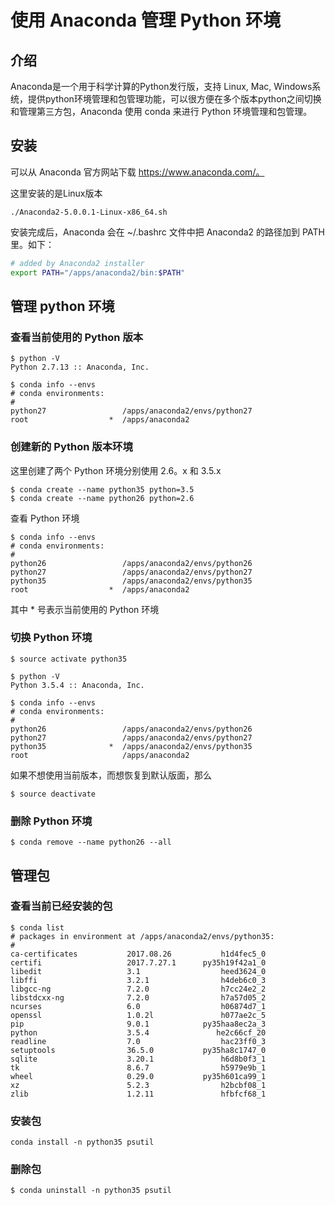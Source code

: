 # 使用 Anaconda 管理 Python 环境

## 介绍
Anaconda是一个用于科学计算的Python发行版，支持 Linux, Mac, Windows系统，提供python环境管理和包管理功能，可以很方便在多个版本python之间切换和管理第三方包，Anaconda 使用 conda 来进行 Python 环境管理和包管理。

## 安装

可以从 Anaconda 官方网站下载 https://www.anaconda.com/。

这里安装的是Linux版本
``` shell
./Anaconda2-5.0.0.1-Linux-x86_64.sh
```

安装完成后，Anaconda 会在 ~/.bashrc 文件中把 Anaconda2 的路径加到 PATH 里。如下：
``` bash
# added by Anaconda2 installer
export PATH="/apps/anaconda2/bin:$PATH"
```

## 管理 python 环境

### 查看当前使用的 Python 版本

``` shell
$ python -V
Python 2.7.13 :: Anaconda, Inc.

$ conda info --envs
# conda environments:
#
python27                 /apps/anaconda2/envs/python27
root                  *  /apps/anaconda2
```

### 创建新的 Python 版本环境

这里创建了两个 Python 环境分别使用 2.6。x 和 3.5.x
``` shell
$ conda create --name python35 python=3.5
$ conda create --name python26 python=2.6
```

查看 Python 环境
``` shell
$ conda info --envs
# conda environments:
#
python26                 /apps/anaconda2/envs/python26
python27                 /apps/anaconda2/envs/python27
python35                 /apps/anaconda2/envs/python35
root                  *  /apps/anaconda2
```

其中 * 号表示当前使用的 Python 环境

### 切换 Python 环境

``` shell
$ source activate python35

$ python -V
Python 3.5.4 :: Anaconda, Inc.

$ conda info --envs
# conda environments:
#
python26                 /apps/anaconda2/envs/python26
python27                 /apps/anaconda2/envs/python27
python35              *  /apps/anaconda2/envs/python35
root                     /apps/anaconda2
```

如果不想使用当前版本，而想恢复到默认版面，那么
``` shell
$ source deactivate
```

### 删除 Python 环境
``` shell
$ conda remove --name python26 --all
```

## 管理包

### 查看当前已经安装的包
``` shell
$ conda list
# packages in environment at /apps/anaconda2/envs/python35:
#
ca-certificates           2017.08.26           h1d4fec5_0
certifi                   2017.7.27.1      py35h19f42a1_0
libedit                   3.1                  heed3624_0
libffi                    3.2.1                h4deb6c0_3
libgcc-ng                 7.2.0                h7cc24e2_2
libstdcxx-ng              7.2.0                h7a57d05_2
ncurses                   6.0                  h06874d7_1
openssl                   1.0.2l               h077ae2c_5
pip                       9.0.1            py35haa8ec2a_3
python                    3.5.4               he2c66cf_20
readline                  7.0                  hac23ff0_3
setuptools                36.5.0           py35ha8c1747_0
sqlite                    3.20.1               h6d8b0f3_1
tk                        8.6.7                h5979e9b_1
wheel                     0.29.0           py35h601ca99_1
xz                        5.2.3                h2bcbf08_1
zlib                      1.2.11               hfbfcf68_1
```

### 安装包

``` shell
conda install -n python35 psutil
```

### 删除包

``` shell
$ conda uninstall -n python35 psutil
```